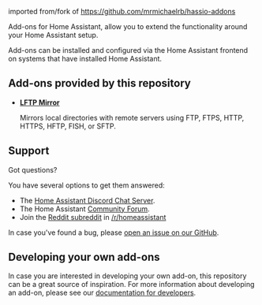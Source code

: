imported from/fork of https://github.com/mrmichaelrb/hassio-addons

Add-ons for Home Assistant, allow you to extend the functionality
around your Home Assistant setup.

Add-ons can be installed and configured via the Home Assistant frontend on
systems that have installed Home Assistant.

## Add-ons provided by this repository

- **[LFTP Mirror](/lftp_mirror/README.md)**

    Mirrors local directories with remote servers using FTP, FTPS, HTTP, HTTPS, HFTP, FISH, or SFTP.

## Support

Got questions?

You have several options to get them answered:

- The [Home Assistant Discord Chat Server][discord].
- The Home Assistant [Community Forum][forum].
- Join the [Reddit subreddit][reddit] in [/r/homeassistant][reddit]

In case you've found a bug, please [open an issue on our GitHub][issue].

## Developing your own add-ons

In case you are interested in developing your own add-on, this
repository can be a great source of inspiration. For more information
about developing an add-on, please see our
[documentation for developers][dev-docs].

[discord]: https://discord.gg/c5DvZ4e
[forum]: https://community.home-assistant.io
[issue]: https://github.com/mrmichaelrb/hassio-addons/issues
[reddit]: https://reddit.com/r/homeassistant
[dev-docs]: https://developers.home-assistant.io/docs/add-ons

